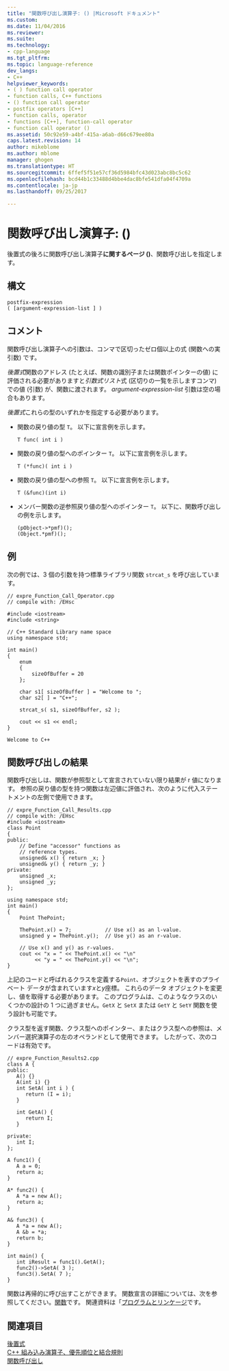 ```yaml
---
title: "関数呼び出し演算子: () |Microsoft ドキュメント"
ms.custom: 
ms.date: 11/04/2016
ms.reviewer: 
ms.suite: 
ms.technology:
- cpp-language
ms.tgt_pltfrm: 
ms.topic: language-reference
dev_langs:
- C++
helpviewer_keywords:
- ( ) function call operator
- function calls, C++ functions
- () function call operator
- postfix operators [C++]
- function calls, operator
- functions [C++], function-call operator
- function call operator ()
ms.assetid: 50c92e59-a4bf-415a-a6ab-d66c679ee80a
caps.latest.revision: 14
author: mikeblome
ms.author: mblome
manager: ghogen
ms.translationtype: HT
ms.sourcegitcommit: 6ffef5f51e57cf36d5984bfc43d023abc8bc5c62
ms.openlocfilehash: bcd44b1c33488d4bbe4dac8bfe541dfa04f4709a
ms.contentlocale: ja-jp
ms.lasthandoff: 09/25/2017

---
```

# <a name="function-call-operator-"></a>関数呼び出し演算子: ()
後置式の後ろに関数呼び出し演算子**に関するページ ()**、関数呼び出しを指定します。  
  
## <a name="syntax"></a>構文  
  
```  
postfix-expression   
( [argument-expression-list ] )  
```  
  
## <a name="remarks"></a>コメント  
 関数呼び出し演算子への引数は、コンマで区切ったゼロ個以上の式 (関数への実引数) です。  
  
 *後置式*関数のアドレス (たとえば、関数の識別子または関数ポインターの値) に評価される必要がありますと*引数式リスト*式 (区切りの一覧を示しますコンマ) での値 (引数) が、関数に渡されます。 *argument-expression-list* 引数は空の場合もあります。  
  
 *後置式*これらの型のいずれかを指定する必要があります。  
  
-   関数の戻り値の型 `T`。 以下に宣言例を示します。  
  
    ```  
    T func( int i )  
    ```  
  
-   関数の戻り値の型へのポインター `T`。 以下に宣言例を示します。  
  
    ```  
    T (*func)( int i )  
    ```  
  
-   関数の戻り値の型への参照 `T`。 以下に宣言例を示します。  
  
    ```  
    T (&func)(int i)  
    ```  
  
-   メンバー関数の逆参照戻り値の型へのポインター `T`。 以下に、関数呼び出しの例を示します。  
  
    ```  
    (pObject->*pmf)();  
    (Object.*pmf)();  
    ```  
  
## <a name="example"></a>例  
 次の例では、3 個の引数を持つ標準ライブラリ関数 `strcat_s` を呼び出しています。  
  
```  
// expre_Function_Call_Operator.cpp  
// compile with: /EHsc  
  
#include <iostream>  
#include <string>  
  
// C++ Standard Library name space  
using namespace std;  
  
int main()  
{  
    enum  
    {  
        sizeOfBuffer = 20  
    };  
  
    char s1[ sizeOfBuffer ] = "Welcome to ";  
    char s2[ ] = "C++";  
  
    strcat_s( s1, sizeOfBuffer, s2 );  
  
    cout << s1 << endl;  
}  
```  
  
```Output  
Welcome to C++  
```  
  
## <a name="function-call-results"></a>関数呼び出しの結果  
 関数呼び出しは、関数が参照型として宣言されていない限り結果が r 値になります。 参照の戻り値の型を持つ関数は左辺値に評価され、次のように代入ステートメントの左側で使用できます。  
  
```  
// expre_Function_Call_Results.cpp  
// compile with: /EHsc  
#include <iostream>  
class Point  
{  
public:  
    // Define "accessor" functions as  
    // reference types.  
    unsigned& x() { return _x; }  
    unsigned& y() { return _y; }  
private:  
    unsigned _x;  
    unsigned _y;  
};  
  
using namespace std;  
int main()  
{  
    Point ThePoint;  
  
    ThePoint.x() = 7;           // Use x() as an l-value.  
    unsigned y = ThePoint.y();  // Use y() as an r-value.  
  
    // Use x() and y() as r-values.  
    cout << "x = " << ThePoint.x() << "\n"  
         << "y = " << ThePoint.y() << "\n";  
}  
```  
  
 上記のコードと呼ばれるクラスを定義する`Point`、オブジェクトを表すのプライベート データが含まれています*x*と*y*座標。 これらのデータ オブジェクトを変更し、値を取得する必要があります。 このプログラムは、このようなクラスのいくつかの設計の 1 つに過ぎません。`GetX` と `SetX` または `GetY` と `SetY` 関数を使う設計も可能です。  
  
 クラス型を返す関数、クラス型へのポインター、またはクラス型への参照は、メンバー選択演算子の左のオペランドとして使用できます。 したがって、次のコードは有効です。  
  
```  
// expre_Function_Results2.cpp  
class A {  
public:  
   A() {}  
   A(int i) {}  
   int SetA( int i ) {  
      return (I = i);  
   }  
  
   int GetA() {  
      return I;  
   }  
  
private:  
   int I;  
};  
  
A func1() {  
   A a = 0;  
   return a;  
}  
  
A* func2() {  
   A *a = new A();  
   return a;  
}  
  
A& func3() {  
   A *a = new A();  
   A &b = *a;  
   return b;  
}  
  
int main() {  
   int iResult = func1().GetA();  
   func2()->SetA( 3 );  
   func3().SetA( 7 );  
}  
```  
  
 関数は再帰的に呼び出すことができます。 関数宣言の詳細については、次を参照してください。[関数](functions-cpp.md)です。 関連資料は「[プログラムとリンケージ](../cpp/program-and-linkage-cpp.md)です。  
  
## <a name="see-also"></a>関連項目  
 [後置式](../cpp/postfix-expressions.md)   
 [C++ 組み込み演算子、優先順位と結合規則](../cpp/cpp-built-in-operators-precedence-and-associativity.md)   
 [関数呼び出し](../c-language/function-call-c.md)   

